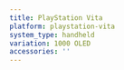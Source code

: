 ```yaml
---
title: PlayStation Vita
platform: playstation-vita
system_type: handheld
variation: 1000 OLED
accessories: ''
---
```

